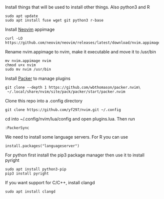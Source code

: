 Install things that will be used to install other things. Also python3 and R

```
sudo apt update
sudo apt install fuse wget git python3 r-base
```
Install [Neovim](https://github.com/neovim/neovim/wiki/Installing-Neovim) appimage

```
curl -LO https://github.com/neovim/neovim/releases/latest/download/nvim.appimage
```
Rename nvim.appimage to nvim, make it executable and move it to /usr/bin

```
mv nvim.appimage nvim
chmod u+x nvim
sudo mv nvim /usr/bin
```

Install [Packer](https://github.com/wbthomason/packer.nvim) to manage plugins

```
git clone --depth 1 https://github.com/wbthomason/packer.nvim\
 ~/.local/share/nvim/site/pack/packer/start/packer.nvim
 ```

Clone this repo into a .config directory 

```
git clone https://github.com/yf297/nvim.git ~/.config
```

cd into ~/.config/nvim/lua/config and open plugins.lua. Then run
```
:PackerSync
```

We need to install some language servers. For R you can use
```
install.packages("languageserver")
```

For python first install the pip3 package manager then use it to install pyright
```
sudo apt install python3-pip
pip3 install pyright
```

If you want support for C/C++, install clangd
```
sudo apt install clangd
```


